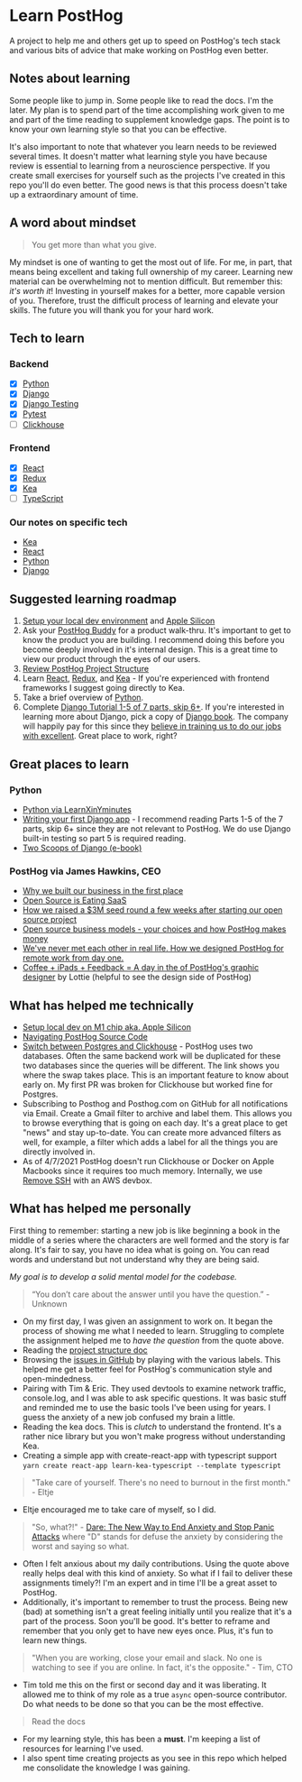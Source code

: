 # Learn PostHog

A project to help me and others get up to speed on PostHog's tech stack and various bits of advice that make working on PostHog even better.

## Notes about learning

Some people like to jump in. Some people like to read the docs. I'm the later. My plan is to spend part of the time accomplishing work given to me and part of the time reading to supplement knowledge gaps. The point is to know your own learning style so that you can be effective.

It's also important to note that whatever you learn needs to be reviewed several times. It doesn't matter what learning style you have because review is essential to learning from a neuroscience perspective. If you create small exercises for yourself such as the projects I've created in this repo you'll do even better. The good news is that this process doesn't take up a extraordinary amount of time.

## A word about mindset

> You get more than what you give.

My mindset is one of wanting to get the most out of life. For me, in part, that means being excellent and taking full ownership of my career. Learning new material can be overwhelming not to mention difficult. But remember this: *it's worth it*! Investing in yourself makes for a better, more capable version of you. Therefore, trust the difficult process of learning and elevate your skills. The future you will thank you for your hard work.

## Tech to learn

### Backend

- [x] [Python](https://www.python.org/)
- [x] [Django](https://www.djangoproject.com/)
- [x] [Django Testing](https://docs.djangoproject.com/en/3.1/intro/tutorial05/)
- [x] [Pytest](https://docs.pytest.org/en/stable/getting-started.html)
- [ ] [Clickhouse](https://clickhouse.tech/)

### Frontend

- [x] [React](https://reactjs.org/docs/hello-world.html)
- [x] [Redux](https://redux.js.org/introduction/core-concepts)
- [x] [Kea](https://kea.js.org/docs/introduction/what-is-kea)
- [ ] [TypeScript](https://www.typescriptlang.org/)

### Our notes on specific tech

- [Kea](docs/kea.md)
- [React](docs/react.md)
- [Python](docs/python.md)
- [Django](docs/django.md)

## Suggested learning roadmap

1. [Setup your local dev environment](https://posthog.com/docs/developing-locally) and [Apple Silicon](https://github.com/PostHog/posthog/issues/2916)
2. Ask your [PostHog Buddy](https://posthog.com/handbook/people/onboarding#posthog-buddy) for a product walk-thru. It's important to get to know the product you are building. I recommend doing this before you become deeply involved in it's internal design. This is a great time to view our product through the eyes of our users.
3. [Review PostHog Project Structure](https://posthog.com/docs/project-structure)
4. Learn [React](https://reactjs.org/docs/hello-world.html), [Redux](https://redux.js.org/introduction/core-concepts), and [Kea](https://kea.js.org/docs/introduction/what-is-kea) - If you're experienced with frontend frameworks I suggest going directly to Kea.
5. Take a brief overview of [Python](https://learnxinyminutes.com/docs/python/).
6. Complete [Django Tutorial 1-5 of 7 parts, skip 6+](https://docs.djangoproject.com/en/3.1/intro/tutorial01/). If you're interested in learning more about Django, pick a copy of [Django book](https://www.feldroy.com/products/two-scoops-of-django-3-x). The company will happily pay for this since they [believe in training us to do our jobs with excellent](https://posthog.com/handbook/people/training). Great place to work, right?

## Great places to learn

### Python

- [Python via LearnXinYminutes](https://learnxinyminutes.com/docs/python/)
- [Writing your first Django app](https://docs.djangoproject.com/en/3.1/intro/tutorial01/) - I recommend reading Parts 1-5 of the 7 parts, skip 6+ since they are not relevant to PostHog. We do use Django built-in testing so part 5 is required reading.
- [Two Scoops of Django (e-book)](https://www.feldroy.com/products/two-scoops-of-django-3-x)

### PostHog via James Hawkins, CEO

- [Why we built our business in the first place](https://www.youtube.com/watch?v=TIxxIEEvczM)
- [Open Source is Eating SaaS](https://www.youtube.com/watch?v=bh3j_9jVeqg)
- [How we raised a $3M seed round a few weeks after starting our open source project](https://www.youtube.com/watch?v=lJ41-95Ey3w)
- [Open source business models - your choices and how PostHog makes money](https://www.youtube.com/watch?v=L1Ovbzs7vyo)
- [We've never met each other in real life. How we designed PostHog for remote work from day one.](https://www.youtube.com/watch?v=rRwzJiljpSA)
- [Coffee + iPads + Feedback = A day in the of PostHog's graphic designer](https://www.youtube.com/watch?v=xlODCLrZyvM) by Lottie (helpful to see the design side of PostHog)

## What has helped me technically

- [Setup local dev on M1 chip aka. Apple Silicon](https://github.com/PostHog/posthog/issues/2916)
- [Navigating PostHog Source Code](https://posthog.com/docs/project-structure)
- [Switch between Postgres and Clickhouse](https://github.com/PostHog/posthog/blob/master/posthog/api/__init__.py) - PostHog uses two databases. Often the same backend work will be duplicated for these two databases since the queries will be different. The link shows you where the swap takes place. This is an important feature to know about early on. My first PR was broken for Clickhouse but worked fine for Postgres.
- Subscribing to Posthog and Posthog.com on GitHub for all notifications via Email. Create a Gmail filter to archive and label them. This allows you to browse everything that is going on each day. It's a great place to get "news" and stay up-to-date. You can create more advanced filters as well, for example, a filter which adds a label for all the things you are directly involved in.
- As of 4/7/2021 PostHog doesn't run Clickhouse or Docker on Apple Macbooks since it requires too much memory. Internally, we use [Remove SSH](https://code.visualstudio.com/docs/remote/ssh) with an AWS devbox.

## What has helped me personally

First thing to remember: starting a new job is like beginning a book in the middle of a 
series where the characters are well formed and the story is far along. It's fair to say, 
you have no idea what is going on. You can read words and understand but not understand 
why they are being said.

*My goal is to develop a solid mental model for the codebase.*

> “You don’t care about the answer until you have the question.” - Unknown

- On my first day, I was given an assignment to work on. It began the process of showing me what I needed to learn. Struggling to complete the assignment helped me to *have the question* from the quote above.
- Reading the [project structure doc](https://posthog.com/docs/project-structure)
- Browsing the [issues in GitHub](https://github.com/PostHog/posthog/issues) by playing with the various labels. This helped me get a better feel for PostHog's communication style and open-mindedness.
- Pairing with Tim & Eric. They used devtools to examine network traffic, console.log, and I was able to ask specific questions. It was basic stuff and reminded me to use the basic tools I've been using for years. I guess the anxiety of a new job confused my brain a little.
- Reading the kea docs. This is *clutch* to understand the frontend. It's a rather nice library but you won't make progress without understanding Kea.
- Creating a simple app with create-react-app with typescript support `yarn create react-app learn-kea-typescript --template typescript`

> "Take care of yourself. There's no need to burnout in the first month." - Eltje

- Eltje encouraged me to take care of myself, so I did.

> "So, what?!" - [Dare: The New Way to End Anxiety and Stop Panic Attacks](https://www.amazon.com/Dare-Anxiety-Stop-Panic-Attacks/dp/0956596258/) where "D" stands for defuse the anxiety by considering the worst and saying so what.

- Often I felt anxious about my daily contributions. Using the quote above really helps deal with this kind of anxiety. So what if I fail to deliver these assignments timely?! I'm an expert and in time I'll be a great asset to PostHog.
- Additionally, it's important to remember to trust the process. Being new (bad) at something isn't a great feeling initially until you realize that it's a part of the process. Soon you'll be good. It's better to reframe and remember that you only get to have new eyes once. Plus, it's fun to learn new things.

> "When you are working, close your email and slack. No one is watching to see if you are online. In fact, it's the opposite." - Tim, CTO

- Tim told me this on the first or second day and it was liberating. It allowed me to think of my role as a true `async` open-source contributor. Do what needs to be done so that you can be the most effective.

> Read the docs

- For my learning style, this has been a **must**. I'm keeping a list of resources for learning I've used.
- I also spent time creating projects as you see in this repo which helped me consolidate the knowledge I was gaining.
